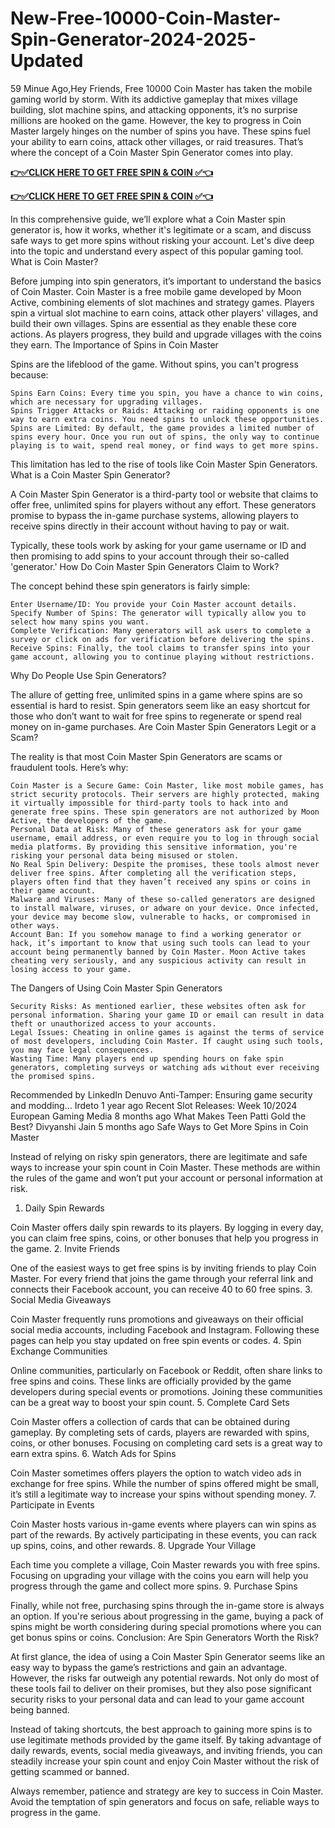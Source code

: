 # New-Free-10000-Coin-Master-Spin-Generator-2024-2025-Updated

59 Minue Ago,Hey Friends, Free 10000 Coin Master has taken the mobile gaming world by storm. With its addictive gameplay that mixes village building, slot machine spins, and attacking opponents, it’s no surprise millions are hooked on the game. However, the key to progress in Coin Master largely hinges on the number of spins you have. These spins fuel your ability to earn coins, attack other villages, or raid treasures. That’s where the concept of a Coin Master Spin Generator comes into play.

**[👉✅CLICK HERE TO GET FREE SPIN & COIN ✅👈](https://cutt.ly/zeJyM4un)**

**[👉✅CLICK HERE TO GET FREE SPIN & COIN ✅👈](https://cutt.ly/zeJyM4un)**


In this comprehensive guide, we’ll explore what a Coin Master spin generator is, how it works, whether it's legitimate or a scam, and discuss safe ways to get more spins without risking your account. Let's dive deep into the topic and understand every aspect of this popular gaming tool.
What is Coin Master?

Before jumping into spin generators, it’s important to understand the basics of Coin Master. Coin Master is a free mobile game developed by Moon Active, combining elements of slot machines and strategy games. Players spin a virtual slot machine to earn coins, attack other players' villages, and build their own villages. Spins are essential as they enable these core actions. As players progress, they build and upgrade villages with the coins they earn.
The Importance of Spins in Coin Master

Spins are the lifeblood of the game. Without spins, you can't progress because:

    Spins Earn Coins: Every time you spin, you have a chance to win coins, which are necessary for upgrading villages.
    Spins Trigger Attacks or Raids: Attacking or raiding opponents is one way to earn extra coins. You need spins to unlock these opportunities.
    Spins are Limited: By default, the game provides a limited number of spins every hour. Once you run out of spins, the only way to continue playing is to wait, spend real money, or find ways to get more spins.

This limitation has led to the rise of tools like Coin Master Spin Generators.
What is a Coin Master Spin Generator?

A Coin Master Spin Generator is a third-party tool or website that claims to offer free, unlimited spins for players without any effort. These generators promise to bypass the in-game purchase systems, allowing players to receive spins directly in their account without having to pay or wait.

Typically, these tools work by asking for your game username or ID and then promising to add spins to your account through their so-called 'generator.'
How Do Coin Master Spin Generators Claim to Work?

The concept behind these spin generators is fairly simple:

    Enter Username/ID: You provide your Coin Master account details.
    Specify Number of Spins: The generator will typically allow you to select how many spins you want.
    Complete Verification: Many generators will ask users to complete a survey or click on ads for verification before delivering the spins.
    Receive Spins: Finally, the tool claims to transfer spins into your game account, allowing you to continue playing without restrictions.

Why Do People Use Spin Generators?

The allure of getting free, unlimited spins in a game where spins are so essential is hard to resist. Spin generators seem like an easy shortcut for those who don’t want to wait for free spins to regenerate or spend real money on in-game purchases.
Are Coin Master Spin Generators Legit or a Scam?

The reality is that most Coin Master Spin Generators are scams or fraudulent tools. Here’s why:

    Coin Master is a Secure Game: Coin Master, like most mobile games, has strict security protocols. Their servers are highly protected, making it virtually impossible for third-party tools to hack into and generate free spins. These spin generators are not authorized by Moon Active, the developers of the game.
    Personal Data at Risk: Many of these generators ask for your game username, email address, or even require you to log in through social media platforms. By providing this sensitive information, you're risking your personal data being misused or stolen.
    No Real Spin Delivery: Despite the promises, these tools almost never deliver free spins. After completing all the verification steps, players often find that they haven’t received any spins or coins in their game account.
    Malware and Viruses: Many of these so-called generators are designed to install malware, viruses, or adware on your device. Once infected, your device may become slow, vulnerable to hacks, or compromised in other ways.
    Account Ban: If you somehow manage to find a working generator or hack, it’s important to know that using such tools can lead to your account being permanently banned by Coin Master. Moon Active takes cheating very seriously, and any suspicious activity can result in losing access to your game.

The Dangers of Using Coin Master Spin Generators

    Security Risks: As mentioned earlier, these websites often ask for personal information. Sharing your game ID or email can result in data theft or unauthorized access to your accounts.
    Legal Issues: Cheating in online games is against the terms of service of most developers, including Coin Master. If caught using such tools, you may face legal consequences.
    Wasting Time: Many players end up spending hours on fake spin generators, completing surveys or watching ads without ever receiving the promised spins.

Recommended by LinkedIn
Denuvo Anti-Tamper: Ensuring game security and modding…
Irdeto 1 year ago
Recent Slot Releases: Week 10/2024
European Gaming Media 8 months ago
What Makes Teen Patti Gold the Best?
Divyanshi Jain 5 months ago
Safe Ways to Get More Spins in Coin Master

Instead of relying on risky spin generators, there are legitimate and safe ways to increase your spin count in Coin Master. These methods are within the rules of the game and won’t put your account or personal information at risk.
1. Daily Spin Rewards

Coin Master offers daily spin rewards to its players. By logging in every day, you can claim free spins, coins, or other bonuses that help you progress in the game.
2. Invite Friends

One of the easiest ways to get free spins is by inviting friends to play Coin Master. For every friend that joins the game through your referral link and connects their Facebook account, you can receive 40 to 60 free spins.
3. Social Media Giveaways

Coin Master frequently runs promotions and giveaways on their official social media accounts, including Facebook and Instagram. Following these pages can help you stay updated on free spin events or codes.
4. Spin Exchange Communities

Online communities, particularly on Facebook or Reddit, often share links to free spins and coins. These links are officially provided by the game developers during special events or promotions. Joining these communities can be a great way to boost your spin count.
5. Complete Card Sets

Coin Master offers a collection of cards that can be obtained during gameplay. By completing sets of cards, players are rewarded with spins, coins, or other bonuses. Focusing on completing card sets is a great way to earn extra spins.
6. Watch Ads for Spins

Coin Master sometimes offers players the option to watch video ads in exchange for free spins. While the number of spins offered might be small, it’s still a legitimate way to increase your spins without spending money.
7. Participate in Events

Coin Master hosts various in-game events where players can win spins as part of the rewards. By actively participating in these events, you can rack up spins, coins, and other rewards.
8. Upgrade Your Village

Each time you complete a village, Coin Master rewards you with free spins. Focusing on upgrading your village with the coins you earn will help you progress through the game and collect more spins.
9. Purchase Spins

Finally, while not free, purchasing spins through the in-game store is always an option. If you're serious about progressing in the game, buying a pack of spins might be worth considering during special promotions where you can get bonus spins or coins.
Conclusion: Are Spin Generators Worth the Risk?

At first glance, the idea of using a Coin Master Spin Generator seems like an easy way to bypass the game’s restrictions and gain an advantage. However, the risks far outweigh any potential rewards. Not only do most of these tools fail to deliver on their promises, but they also pose significant security risks to your personal data and can lead to your game account being banned.

Instead of taking shortcuts, the best approach to gaining more spins is to use legitimate methods provided by the game itself. By taking advantage of daily rewards, events, social media giveaways, and inviting friends, you can steadily increase your spin count and enjoy Coin Master without the risk of getting scammed or banned.

Always remember, patience and strategy are key to success in Coin Master. Avoid the temptation of spin generators and focus on safe, reliable ways to progress in the game.

